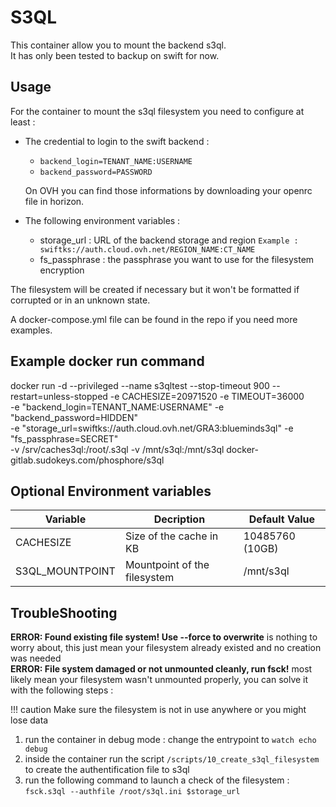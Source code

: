 # S3QL

This container allow you to mount the backend s3ql.<br>
It has only been tested to backup on swift for now.


## Usage

For the container to mount the s3ql filesystem you need to configure at least :
 
* The credential to login to the swift backend :
  * ```backend_login=TENANT_NAME:USERNAME```
  * ```backend_password=PASSWORD```
  
  On OVH you can find those informations by downloading your openrc file in horizon.

* The following environment variables :
  * storage_url : URL of the backend storage and region ```Example : swiftks://auth.cloud.ovh.net/REGION_NAME:CT_NAME```
  * fs_passphrase : the passphrase you want to use for the filesystem encryption



The filesystem will be created if necessary but it won't be formatted if corrupted or in an unknown state.


A docker-compose.yml file can be found in the repo if you need more examples.
## Example docker run command
docker run -d --privileged --name s3qltest --stop-timeout 900 --restart=unless-stopped -e CACHESIZE=20971520 -e TIMEOUT=36000 \
           -e "backend_login=TENANT_NAME:USERNAME" -e "backend_password=HIDDEN" \
           -e "storage_url=swiftks://auth.cloud.ovh.net/GRA3:blueminds3ql" -e "fs_passphrase=SECRET" \
           -v /srv/caches3ql:/root/.s3ql -v /mnt/s3ql:/mnt/s3ql docker-gitlab.sudokeys.com/phosphore/s3ql

## Optional Environment variables       

Variable | Decription | Default Value
------------ | ------------- | ------------
CACHESIZE | Size of the cache in KB  | 10485760 (10GB)
S3QL_MOUNTPOINT | Mountpoint of the filesystem  | /mnt/s3ql


## TroubleShooting

**ERROR: Found existing file system! Use --force to overwrite** is nothing to worry about, this just mean your filesystem already existed and no creation was needed <br>
**ERROR: File system damaged or not unmounted cleanly, run fsck!** most likely mean your filesystem wasn't unmounted properly, you can solve it with the following steps :


!!! caution
    Make sure the filesystem is not in use anywhere or you might lose data

  1) run the container in debug mode : change the entrypoint to ```watch echo debug```
  2) inside the container run the script ```/scripts/10_create_s3ql_filesystem``` to create the authentification file to s3ql
  3) run the following command to launch a check of the filesystem : ```fsck.s3ql --authfile /root/s3ql.ini $storage_url```

